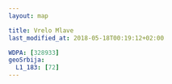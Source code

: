 ```yaml
---
layout: map

title: Vrelo Mlave
last_modified_at: 2018-05-18T00:19:12+02:00

WDPA: [328933]
geoSrbija:
  L1_183: [72]
---
```

